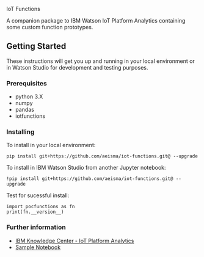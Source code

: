  IoT Functions

A companion package to IBM Watson IoT Platform Analytics containing some custom function prototypes.

## Getting Started

These instructions will get you up and running in your local environment or in Watson Studio for development and testing purposes. 

### Prerequisites

 + python 3.X
 + numpy
 + pandas
 + iotfunctions

### Installing

To install in your local environment:
```
pip install git+https://github.com/aeisma/iot-functions.git@ --upgrade
```

To install in IBM Watson Studio from another Jupyter notebook:
```
!pip install git+https://github.com/aeisma/iot-functions.git@ --upgrade
```

Test for sucessful install:
```
import pocfunctions as fn
print(fn.__version__)
```

### Further information

+ [IBM Knowledge Center - IoT Platform Analytics](https://www.ibm.com/support/knowledgecenter/SSQP8H/iot/analytics/as_overview.html)
+ [Sample Notebook](https://www.ibm.com/support/knowledgecenter/SSQP8H/iot/analytics/as_notebook_references.html)


